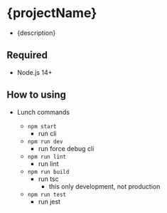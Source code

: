 # {projectName}

- {description}

## Required

- Node.js 14+

## How to using

- Lunch commands

  - `npm start`
    - run cli
  - `npm run dev`
    - run force debug cli
  - `npm run lint`
    - run lint
  - `npm run build`
    - run tsc
      - this only development, not production
  - `npm run test`
    - run jest

